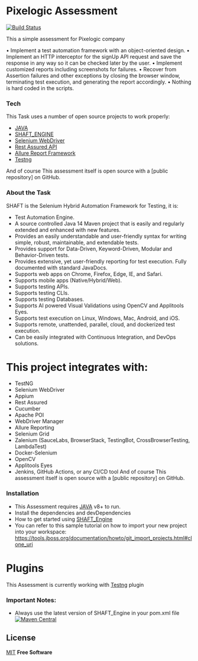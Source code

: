 # Pixelogic Assessment


[![Build Status](https://travis-ci.org/joemccann/dillinger.svg?branch=master)](https://travis-ci.org/joemccann/dillinger)

This a simple assessment for Pixelogic company

•	Implement a test automation framework with an object-oriented design. 
•	Implement an HTTP interceptor for the signUp API request and save the response in any way so it can be checked later by the user. 
•	Implement customized reports including screenshots for failures. 
•	Recover from Assertion failures and other exceptions by closing the browser window, terminating test execution, and generating the report accordingly.
•	Nothing is hard coded in the scripts.


### Tech

This Task  uses a number of open source projects to work properly:

* [JAVA](https://www.java.com/en/download/)
* [SHAFT_ENGINE](https://github.com/MohabMohie/SHAFT_ENGINE)
* [Selenium WebDriver](https://www.selenium.dev/documentation/en/)
* [Rest Assured API ](http://rest-assured.io/) 
* [Allure Report Framework](http://allure.qatools.ru/)
* [Testng](https://testng.org/)

And of course This assessment itself is open source with a [public repository]
 on GitHub.
 
### About the Task 
SHAFT is the Selenium Hybrid Automation Framework for Testing, it is:
- Test Automation Engine.
- A source controlled Java 14 Maven project that is easily and regularly extended and enhanced with new features.
- Provides an easily understandable and user-friendly syntax for writing simple, robust, maintainable, and extendable tests.
- Provides support for Data-Driven, Keyword-Driven, Modular and Behavior-Driven tests.
- Provides extensive, yet user-friendly reporting for test execution.
Fully documented with standard JavaDocs.
- Supports web apps on Chrome, Firefox, Edge, IE, and Safari.
- Supports mobile apps (Native/Hybrid/Web).
- Supports testing APIs.
- Supports testing CLIs.
- Supports testing Databases.
- Supports AI powered Visual Validations using OpenCV and Applitools Eyes.
- Supports test execution on Linux, Windows, Mac, Android, and iOS.
- Supports remote, unattended, parallel, cloud, and dockerized test execution.
- Can be easily integrated with Continuous Integration, and DevOps solutions.

# This project integrates with:
- TestNG
- Selenium WebDriver
- Appium
- Rest Assured
- Cucumber
- Apache POI
- WebDriver Manager
- Allure Reporting
- Selenium Grid
- Zalenium (SauceLabs, BrowserStack, TestingBot, CrossBrowserTesting, LambdaTest)
- Docker-Selenium
- OpenCV
- Applitools Eyes
- Jenkins, GitHub Actions, or any CI/CD tool
And of course This assessment itself is open source with a [public repository]
 on GitHub.

### Installation

- This Assessment requires [JAVA](https://www.java.com/en/download/) v8+ to run.
- Install the dependencies and devDependencies 
- How to get started using [SHAFT_Engine](https://github.com/MohabMohie/SHAFT_ENGINE/)
- You can refer to this sample tutorial on how to import your new project into your workspace: https://tools.jboss.org/documentation/howto/git_import_projects.html#clone_uri

# Plugins

This Assessment is currently working with [Testng](http://dl.bintray.com/testng-team/testng-eclipse-release/) plugin




### Important Notes:
- Always use the latest version of SHAFT_Engine in your pom.xml file [![Maven Central](https://img.shields.io/maven-central/v/io.github.mohabmohie/SHAFT_ENGINE.svg?label=Maven%20Central)](https://search.maven.org/search?q=g:%22io.github.mohabmohie%22%20AND%20a:%22SHAFT_ENGINE%22)

License
----

[MIT](https://opensource.org/licenses/MIT/)
**Free Software** 
